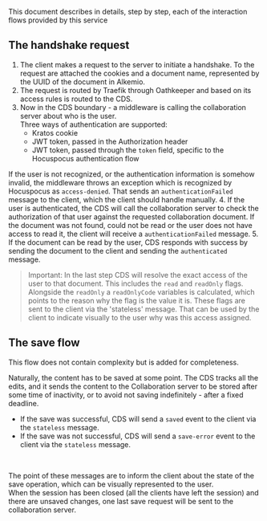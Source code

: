 This document describes in details, step by step, each of the interaction flows provided by this service

## The handshake request
1. The client makes a request to the server to initiate a handshake.
To the request are attached the cookies and a document name, represented by the UUID of the document in Alkemio.
2. The request is routed by Traefik through Oathkeeper and based on its access rules is routed to the CDS.
3. Now in the CDS boundary - a middleware is calling the collaboration server about who is the user.</br>
Three ways of authentication are supported:
   - Kratos cookie
   - JWT token, passed in the Authorization header
   - JWT token, passed through the `token` field, specific to the Hocuspocus authentication flow</br>
   
If the user is not recognized, or the authentication information is somehow invalid, the middleware throws an exception
which is recognized by Hocuspocus as `access-denied`. That sends an `authenticationFailed` message to the client, which the client should handle manually.
4. If the user is authenticated, the CDS will call the collaboration server
to check the authorization of that user against the requested collaboration document.
If the document was not found, could not be read or the user does not have access to read it,
the client will receive a `authenticationFailed` message. 
5. If the document can be read by the user, CDS responds with success by sending the document to the client
and sending the `authenticated` message.
> Important: In the last step CDS will resolve the exact access of the user to that document.
> This includes the `read` and `readOnly` flags. Alongside the `readOnly` a `readOnlyCode` variables
> is calculated, which points to the reason why the flag is the value it is.
> These flags are sent to the client via the 'stateless' message.
> That can be used by the client to indicate visually to the user why was this access assigned.

## The save flow
This flow does not contain complexity but is added for completeness.

Naturally, the content has to be saved at some point. The CDS tracks all the edits, and
it sends the content to the Collaboration server to be stored after some time
of inactivity, or to avoid not saving indefinitely - after a fixed deadline.
- If the save was successful, CDS will send a `saved` event to the client via the `stateless` message.
- If the save was not successful, CDS will send a `save-error` event to the client via the `stateless` message.</br>
</br>

The point of these messages are to inform the client about the state of the save operation,
which can be visually represented to the user.
</br>
When the session has been closed (all the clients have left the session)
and there are unsaved changes, one last save request will be sent to the collaboration server.
